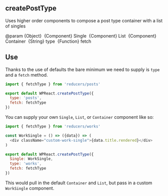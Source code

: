 ## createPostType

Uses higher order components to compose a post type container with a list of singles

@param {Object}
​	{Component} Single
​	{Component} List
​	{Component} Container
​	{String} type
​	{Function} fetch

## Use

Thanks to the use of defaults the bare minimum we need to supply is `type` and a `fetch` method.

```javascript
import { fetchType } from 'reducers/posts'

export default WPReact.createPostType({
  type: 'posts',
  fetch: fetchType
})
```

You can supply your own `Single`, `List`, or `Container` component like so:

```javascript
import { fetchType } from 'reducers/works'

const WorkSingle = () => ({data}) => (
  <div className="custom-work-single">{data.title.rendered}</div>
)

export default WPReact.createPostType({
  Single: WorkSingle,
  type: 'works',
  fetch: fetchType
})
```

This would pull in the default `Container` and `List`, but pass in a custom `WorkSingle` component.